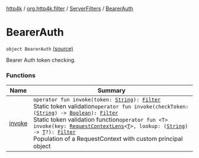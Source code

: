 [http4k](../../../index.md) / [org.http4k.filter](../../index.md) / [ServerFilters](../index.md) / [BearerAuth](./index.md)

# BearerAuth

`object BearerAuth` [(source)](https://github.com/http4k/http4k/blob/master/http4k-core/src/main/kotlin/org/http4k/filter/ServerFilters.kt#L144)

Bearer Auth token checking.

### Functions

| Name | Summary |
|---|---|
| [invoke](invoke.md) | `operator fun invoke(token: `[`String`](https://kotlinlang.org/api/latest/jvm/stdlib/kotlin/-string/index.html)`): `[`Filter`](../../../org.http4k.core/-filter/index.md)<br>Static token validation`operator fun invoke(checkToken: (`[`String`](https://kotlinlang.org/api/latest/jvm/stdlib/kotlin/-string/index.html)`) -> `[`Boolean`](https://kotlinlang.org/api/latest/jvm/stdlib/kotlin/-boolean/index.html)`): `[`Filter`](../../../org.http4k.core/-filter/index.md)<br>Static token validation function`operator fun <T> invoke(key: `[`RequestContextLens`](../../../org.http4k.lens/-request-context-lens.md)`<`[`T`](invoke.md#T)`>, lookup: (`[`String`](https://kotlinlang.org/api/latest/jvm/stdlib/kotlin/-string/index.html)`) -> `[`T`](invoke.md#T)`?): `[`Filter`](../../../org.http4k.core/-filter/index.md)<br>Population of a RequestContext with custom principal object |
